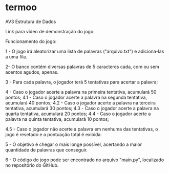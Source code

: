 # termoo
AV3 Estrutura de Dados

Link para vídeo de demonstração do jogo:

Funcionamento do jogo:

1 - O jogo irá aleatorizar uma lista de palavras ("arquivo.txt") e adiciona-las a uma fila.

2- O banco contém diversas palavras de 5 caracteres cada, com ou sem acentos agudos, apenas.

3 - Para cada palavra, o jogador terá 5 tentativas para acertar a palavra;

4 - Caso o jogador acerte a palavra na primeira tentativa, acumulará 50 pontos;
4.1 - Caso o jogador acerte a palavra na segunda tentativa, acumulará 40 pontos;
4.2 - Caso o jogador acerte a palavra na terceira tentativa, acumulará 30 pontos;
4.3 - Caso o jogador acerte a palavra na quarta tentativa, acumulará 20 pontos;
4.4 - Caso o jogador acerte a palavra na quinta tentativa, acumulará 10 pontos;

4.5 - Caso o jogador não acerte a palavra em nenhuma das tentativas, o jogo é resetado e a pontuação total é exibida.

5 - O objetivo é chegar o mais longe possível, acertando a maior quantidade de palavras que conseguir.

6 - O código do jogo pode ser encontrado no arquivo "main.py", localizado no repositório do GitHub. 
